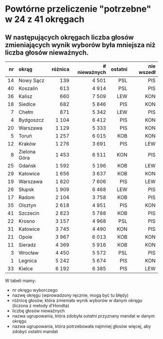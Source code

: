# Powtórne przeliczenie "potrzebne" w 24 z 41 okręgach

## W następujących okręgach liczba głosów zmieniających wynik wyborów była mniejsza niż liczba głosów nieważnych.



nr |okrąg | różnica | \# nieważnych | ostatni | nie wszedł
---: | :--- | ---: | ---: | ---: | ---:
14	|Nowy Sącz	|139	|4 501	|PSL	|PIS
40	|Koszalin	|613	|4 914	|PSL	|PIS
36	|Kalisz	|660	|7 509	|LEW	|KON
18	|Siedlce	|682	|5 846	|PIS	|KON
7	|Chełm	|871	|5 342	|LEW	|PIS
4	|Bydgoszcz	|1 104	|6 412	|PIS	|KON
20	|Warszawa	|1 129	|5 333	|PIS	|KON
5	|Toruń	|1 257	|6 015	|KOB	|KON
12	|Kraków	|1 276	|3 691	|PIS	|LEW
8	|Zielona Góra	|1 453	|6 511	|KON	|PIS
25	|Gdańsk	|1 592	|5 196	|KOB	|LEW
29	|Katowice	|1 656	|3 637	|KOB	|KON
19	|Warszawa	|1 820	|7 606	|PIS	|LEW
26	|Słupsk	|1 909	|6 468	|LEW	|PIS
17	|Radom	|2 104	|3 758	|KOB	|PIS
35	|Olsztyn	|2 618	|4 951	|PIS	|KON
41	|Szczecin	|2 823	|5 788	|KOB	|PIS
22	|Krosno	|3 157	|4 968	|PSL	|PIS
31	|Katowice	|3 745	|4 490	|KON	|PIS
21	|Opole	|3 967	|6 013	|KOB	|KON
11	|Sieradz	|4 369	|5 916	|KOB	|KON
3	|Wrocław	|4 450	|5 572	|PSL	|PIS
1	|Legnica	|5 242	|5 674	|PIS	|KON
33	|Kielce	|6 192	|6 385	|PIS	|LEW

W tabeli mamy:

- nr okręgu wyborczego
- nazwę okręgu (wprowadzony ręcznie, mogą być tu błędy)
- różnicę głosów, która zmieniała wynik wyborów w danym okręgu (liczona z metody d'Hondta)
- liczbę głosów nieważnych
- nazwa ugrupowania, która zdobyła ostatni przyznany mandat w danym okręgu
- nazwa ugrupowania, która potrzebowała najmniej głosów więcej, aby zdobyć ostatni mandat
